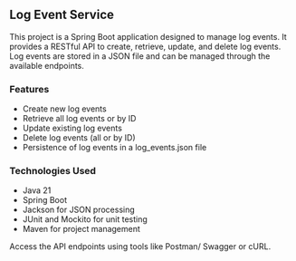 ## Log Event Service

This project is a Spring Boot application designed to manage log events. It provides a RESTful API to create, retrieve, update, and delete log events. Log events are stored in a JSON file and can be managed through the available endpoints.

### Features
- Create new log events
- Retrieve all log events or by ID
- Update existing log events
- Delete log events (all or by ID)
- Persistence of log events in a log_events.json file

### Technologies Used
- Java 21
- Spring Boot
- Jackson for JSON processing
- JUnit and Mockito for unit testing
- Maven for project management

Access the API endpoints using tools like Postman/ Swagger or cURL.